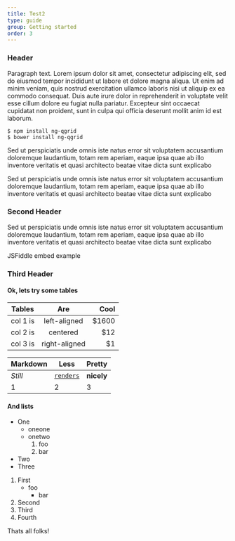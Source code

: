 ```yaml
---
title: Test2
type: guide
group: Getting started
order: 3
---
```


### Header

Paragraph text. Lorem ipsum dolor sit amet, consectetur adipiscing elit, sed do eiusmod tempor incididunt ut labore et dolore magna aliqua. Ut enim ad minim veniam, quis nostrud exercitation ullamco laboris nisi ut aliquip ex ea commodo consequat. Duis aute irure dolor in reprehenderit in voluptate velit esse cillum dolore eu fugiat nulla pariatur. Excepteur sint occaecat cupidatat non proident, sunt in culpa qui officia deserunt mollit anim id est laborum.

<pre><code class='bash'>$ npm install ng-qgrid
$ bower install ng-qgrid</code></pre>

Sed ut perspiciatis unde omnis iste natus error sit voluptatem accusantium doloremque laudantium, totam rem aperiam, eaque ipsa quae ab illo inventore veritatis et quasi architecto beatae vitae dicta sunt explicabo

Sed ut perspiciatis unde omnis iste natus error sit voluptatem accusantium doloremque laudantium, totam rem aperiam, eaque ipsa quae ab illo inventore veritatis et quasi architecto beatae vitae dicta sunt explicabo


### Second Header

Sed ut perspiciatis unde omnis iste natus error sit voluptatem accusantium doloremque laudantium, totam rem aperiam, eaque ipsa quae ab illo inventore veritatis et quasi architecto beatae vitae dicta sunt explicabo

JSFiddle embed example

<div class="jsfiddle-embed"><script async src="//jsfiddle.net/qgrid/cv4ohzpw/embed/result,html,js/"></script><div>

### Third Header

#### Ok, lets try some tables

| Tables   |      Are      |  Cool |
|----------|:-------------:|------:|
| col 1 is | left-aligned  | $1600 |
| col 2 is | centered      | $12   |
| col 3 is | right-aligned | $1    |

Markdown | Less | Pretty
--- | --- | ---
*Still* | [`renders`](https://www.google.com "Google's Homepage") | **nicely**
1 | 2 | 3

#### And lists

* One
  * oneone
  * onetwo
    1. foo
    2. bar
* Two
* Three

1. First
    - foo
         - bar
2. Second
3. Third
4. Fourth


Thats all folks!


